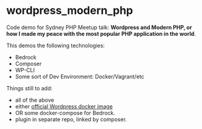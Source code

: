 # wordpress_modern_php
Code demo for Sydney PHP Meetup talk: **Wordpress and Modern PHP, or how I made my peace with the most popular PHP application in the world**.

This demos the following technologies:
* Bedrock
* Composer
* WP-CLI
* Some sort of Dev Environment: Docker/Vagrant/etc



Things still to add:
* all of the above
* either [official Wordpress docker image](https://hub.docker.com/_/wordpress/)
* OR some docker-compose for Bedrock.
* plugin in separate repo, linked by composer.
